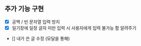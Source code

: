 ## 추가 기능 구현

- [x] 공백 / 빈 문자열 입력 방지
- [x] 일기장에 일정 글자 미만 입력 시 사용자에게 입력 불가능 함 알려주기
- [] 내가 쓴 글 수정 (모달을 통해)
